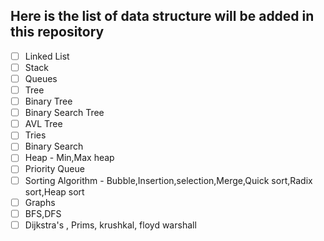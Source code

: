 ## Here is the list of data structure will be added in this repository

- [ ] Linked List
- [ ] Stack
- [ ] Queues
- [ ] Tree
- [ ] Binary Tree
- [ ] Binary Search Tree
- [ ] AVL Tree
- [ ] Tries
- [ ] Binary Search
- [ ] Heap - Min,Max heap
- [ ] Priority Queue
- [ ] Sorting Algorithm - Bubble,Insertion,selection,Merge,Quick sort,Radix sort,Heap sort
- [ ] Graphs
- [ ] BFS,DFS
- [ ] Dijkstra's , Prims, krushkal, floyd warshall
